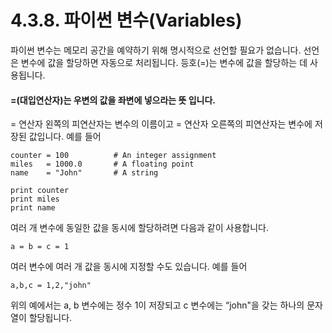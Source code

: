 # 4.3.8. 파이썬 변수(Variables)

파이썬 변수는 메모리 공간을 예약하기 위해 명시적으로 선언할 필요가 없습니다. 선언은 변수에 값을 할당하면 자동으로 처리됩니다. 등호(=)는 변수에 값을 할당하는 데 사용됩니다.

#### =(대입연산자)는 우변의 값을 좌변에 넣으라는 뜻 입니다.

\= 연산자 왼쪽의 피연산자는 변수의 이름이고 = 연산자 오른쪽의 피연산자는 변수에 저장된 값입니다. 예를 들어

```
counter = 100          # An integer assignment
miles   = 1000.0       # A floating point
name    = "John"       # A string

print counter
print miles
print name
```

여러 개 변수에 동일한 값을 동시에 할당하려면 다음과 같이 사용합니다.

```
a = b = c = 1
```

여러 변수에 여러 개 값을 동시에 지정할 수도 있습니다. 예를 들어

```
a,b,c = 1,2,"john"
```

위의 예에서는 a, b 변수에는 정수 1이 저장되고 c 변수에는 “john"을 갖는 하나의 문자열이 할당됩니다.

